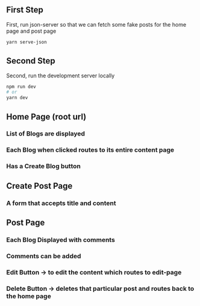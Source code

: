 ## First Step 

First, run json-server so that we can fetch some fake posts for the home page and post page

```bash
yarn serve-json
```

## Second Step 

Second, run the development server locally

```bash
npm run dev
# or
yarn dev
```

## Home Page (root url)

### List of Blogs are displayed 

### Each Blog when clicked routes to its entire content page 

### Has a Create Blog button 


## Create Post Page

### A form that accepts title and content


## Post Page 

### Each Blog Displayed with comments 

### Comments can be added 

### Edit Button -> to edit the content which routes to edit-page 

### Delete Button -> deletes that particular post and routes back to the home page 

